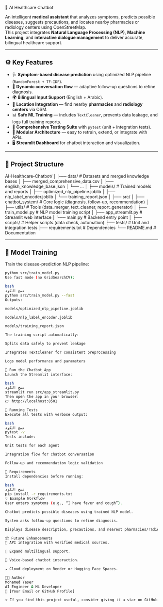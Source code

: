  🧠 AI Healthcare Chatbot  

An intelligent **medical assistant** that analyzes symptoms, predicts possible diseases, suggests precautions, and locates nearby pharmacies or radiology centers using OpenStreetMap.  
This project integrates **Natural Language Processing (NLP)**, **Machine Learning**, and **interactive dialogue management** to deliver accurate, bilingual healthcare support.

---

## ⚙️ Key Features
- 🩺 **Symptom-based disease prediction** using optimized NLP pipeline (`RandomForest + TF-IDF`).
- 💬 **Dynamic conversation flow** — adaptive follow-up questions to refine diagnosis.
- 🌍 **Bilingual Input Support** (English + Arabic).
- 🏥 **Location Integration** — find nearby **pharmacies** and **radiology centers** via OSM.
- 📊 **Safe ML Training** — includes `TextCleaner`, prevents data leakage, and logs full training reports.
- 🧪 **Comprehensive Testing Suite** with `pytest` (unit + integration tests).
- 🧩 **Modular Architecture** — easy to retrain, extend, or integrate with APIs.
- 🖥️ **Streamlit Dashboard** for chatbot interaction and visualization.

---

## 🧩 Project Structure
AI-Healthcare-Chatbot/
│
├── data/ # Datasets and merged knowledge bases
│ ├── merged_comprehensive_data.csv
│ ├── english_knowledge_base.json
│ └── ...
│
├── models/ # Trained models and reports
│ ├── optimized_nlp_pipeline.joblib
│ ├── nlp_label_encoder.joblib
│ └── training_report.json
│
├── src/
│ ├── chatbot_system/ # Core logic (diagnosis, follow-up, recommendation)
│ ├── utils/ # Tools (data_merger, text_cleaner, report_generator)
│ ├── train_model.py # NLP model training script
│ ├── app_streamlit.py # Streamlit web interface
│ └── main.py # Backend entry point
│
├── scripts/ # Helper scripts (data check, automation)
├── tests/ # Unit and integration tests
├── requirements.txt # Dependencies
└── README.md # Documentation


---

## 🧠 Model Training
Train the disease-prediction NLP pipeline:

```bash
python src/train_model.py
Use fast mode (no GridSearchCV):

bash
نسخ الكود
python src/train_model.py --fast
Outputs:

models/optimized_nlp_pipeline.joblib

models/nlp_label_encoder.joblib

models/training_report.json

The training script automatically:

Splits data safely to prevent leakage

Integrates TextCleaner for consistent preprocessing

Logs model performance and parameters

🚀 Run the Chatbot App
Launch the Streamlit interface:

bash
نسخ الكود
streamlit run src/app_streamlit.py
Then open the app in your browser:
👉 http://localhost:8501

🧪 Running Tests
Execute all tests with verbose output:

bash
نسخ الكود
pytest -v
Tests include:

Unit tests for each agent

Integration flow for chatbot conversation

Follow-up and recommendation logic validation

🧰 Requirements
Install dependencies before running:

bash
نسخ الكود
pip install -r requirements.txt
💡 Example Workflow
User enters symptoms (e.g., “I have fever and cough”).

Chatbot predicts possible diseases using trained NLP model.

System asks follow-up questions to refine diagnosis.

Displays disease description, precautions, and nearest pharmacies/radiology centers.

📦 Future Enhancements
🔗 API integration with verified medical sources.

🧠 Expand multilingual support.

💬 Voice-based chatbot interaction.

☁️ Cloud deployment on Render or Hugging Face Spaces.

👨‍💻 Author
Mohamed Yaser
AI Engineer & ML Developer
📧 [Your Email or GitHub Profile]

⭐ If you find this project useful, consider giving it a star on GitHub! ⭐